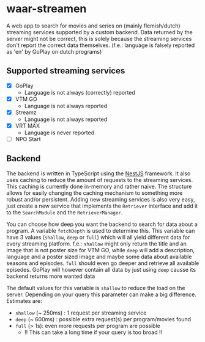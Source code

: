 # waar-streamen

A web app to search for movies and series on (mainly flemish/dutch) streaming services supported by a custom backend.
Data returned by the server might not be correct, this is solely because the streaming services don't report the correct data themselves. (f.e.: language is falsely reported as 'en' by GoPlay on dutch programs)

## Supported streaming services

- [x] GoPlay
  - Language is not always (correctly) reported
- [x] VTM GO
  - Language is not always reported
- [x] Streamz
  - Language is not always reported
- [x] VRT MAX
  - Language is never reported
- [ ] NPO Start

## Backend

The backend is written in TypeScript using the [NestJS](https://nestjs.com/) framework. It also uses caching to reduce the amount of requests to the streaming services. This caching is currently done in-memory and rather naive.
The structure allows for easily changing the caching mechanism to something more robust and/or persistent.
Adding new streaming services is also very easy, just create a new service that implements the `Retriever` interface and add it to the `SearchModule` and the `RetrieverManager`.

You can choose how deep you want the backend to search for data about a program. A variable `fetchDepth` is used to determine this. This variable can have 3 values (`shallow`, `deep` or `full`) which will all yield different data for every streaming platform.
f.e.: `shallow` might only return the title and an image that is not poster size for VTM GO, while `deep` will add a description, language and a poster sized image and maybe some data about available seasons and episodes. `full` should even go deeper and retrieve all available episedes. GoPlay will however contain all data by just using `deep` causse its backend returns more wanted data

The default values for this variable is `shallow` to reduce the load on the server.
Depending on your query this parameter can make a big difference.
Estimates are:
 - `shallow` (~ 250ms) : 1 request per streaming service
 - `deep` (~ 600ms) : possible extra request(s) per program/movies found
 - `full` (> 1s): even more requests per program are possible
   - !! This can take a long time if your query is too broad !!